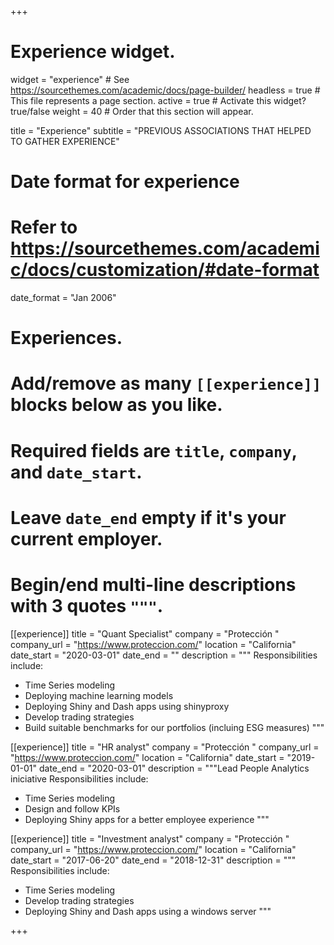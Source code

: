 +++
# Experience widget.
widget = "experience"  # See https://sourcethemes.com/academic/docs/page-builder/
headless = true  # This file represents a page section.
active = true  # Activate this widget? true/false
weight = 40  # Order that this section will appear.

title = "Experience"
subtitle = "PREVIOUS ASSOCIATIONS THAT HELPED TO GATHER EXPERIENCE"

# Date format for experience
#   Refer to https://sourcethemes.com/academic/docs/customization/#date-format
date_format = "Jan 2006"

# Experiences.
#   Add/remove as many `[[experience]]` blocks below as you like.
#   Required fields are `title`, `company`, and `date_start`.
#   Leave `date_end` empty if it's your current employer.
#   Begin/end multi-line descriptions with 3 quotes `"""`.
[[experience]]
  title = "Quant Specialist"
  company = "Protección "
  company_url = "https://www.proteccion.com/"
  location = "California"
  date_start = "2020-03-01"
  date_end = ""
  description = """
  Responsibilities include:
  
  * Time Series modeling
  * Deploying machine learning models
  * Deploying Shiny and Dash apps using shinyproxy
  * Develop trading strategies
  * Build suitable benchmarks for our portfolios (incluing ESG measures)
  """

[[experience]]
  title = "HR analyst"
  company = "Protección "
  company_url = "https://www.proteccion.com/"
  location = "California"
  date_start = "2019-01-01"
  date_end = "2020-03-01"
  description = """Lead People Analytics iniciative
  Responsibilities include:
  
  * Time Series modeling
  * Design and follow KPIs
  * Deploying Shiny apps for a better employee experience 
  """

[[experience]]
  title = "Investment analyst"
  company = "Protección "
  company_url = "https://www.proteccion.com/"
  location = "California"
  date_start = "2017-06-20"
  date_end = "2018-12-31"
  description = """
  Responsibilities include:
  
  * Time Series modeling
  * Develop trading strategies
  * Deploying Shiny and Dash apps using a windows server
  """
  
+++
